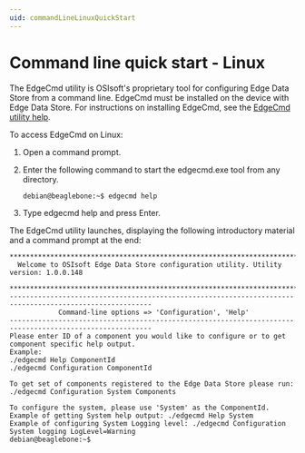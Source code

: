 ```yaml
---
uid: commandLineLinuxQuickStart
---
```


# Command line quick start - Linux

The EdgeCmd utility is OSIsoft's proprietary tool for configuring Edge Data Store from a command line. EdgeCmd must be installed on the device with Edge Data Store. For instructions on installing EdgeCmd, see the [EdgeCmd utility help](https://docs.osisoft.com/bundle/edgecmd/page/index.html).

To access EdgeCmd on Linux:

1. Open a command prompt.

1. Enter the following command to start the edgecmd.exe tool from any directory.

   ```bash
   debian@beaglebone:~$ edgecmd help
   ```

2. Type edgecmd help and press Enter.

 The EdgeCmd utility launches, displaying the following introductory material and a command prompt at the end:

   ```
   ************************************************************************************************************************
     Welcome to OSIsoft Edge Data Store configuration utility. Utility version: 1.0.0.148

   ************************************************************************************************************************
   ---------------------------------------------------------------------------------------------------------
               Command-line options => 'Configuration', 'Help'
   ---------------------------------------------------------------------------------------------------------
   Please enter ID of a component you would like to configure or to get component specific help output.
   Example:
   ./edgecmd Help ComponentId
   ./edgecmd Configuration ComponentId

   To get set of components registered to the Edge Data Store please run: ./edgecmd Configuration System Components

   To configure the system, please use 'System' as the ComponentId.
   Example of getting System help output: ./edgecmd Help System
   Example of configuring System Logging level: ./edgecmd Configuration System logging LogLevel=Warning
   debian@beaglebone:~$
   ```

